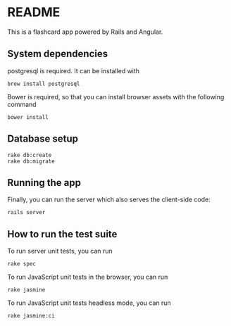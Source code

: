 # README

This is a flashcard app powered by Rails and Angular.

## System dependencies
postgresql is required. It can be installed with

```
brew install postgresql
```
Bower is required, so that you can install browser assets with the following command

```
bower install
```

## Database setup
```
rake db:create
rake db:migrate
```

## Running the app
Finally, you can run the server which also serves the client-side code:
```
rails server
```

## How to run the test suite
To run server unit tests, you can run

```
rake spec
```

To run JavaScript unit tests in the browser, you can run

```
rake jasmine
```

To run JavaScript unit tests headless mode, you can run

```
rake jasmine:ci
```